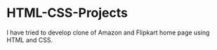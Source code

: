 # HTML-CSS-Projects
I have tried to develop clone of Amazon and Flipkart home page using HTML and CSS.
